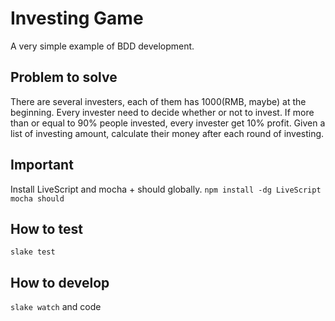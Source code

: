 # Investing Game
A very simple example of BDD development.

## Problem to solve
There are several investers, each of them has 1000(RMB, maybe) at the beginning.
Every invester need to decide whether or not to invest.
If more than or equal to 90% people invested, every invester get 10% profit.
Given a list of investing amount, calculate their money after each round of investing.

## Important
Install LiveScript and mocha + should globally.
`npm install -dg LiveScript mocha should`

## How to test
`slake test`

## How to develop
`slake watch` and code
